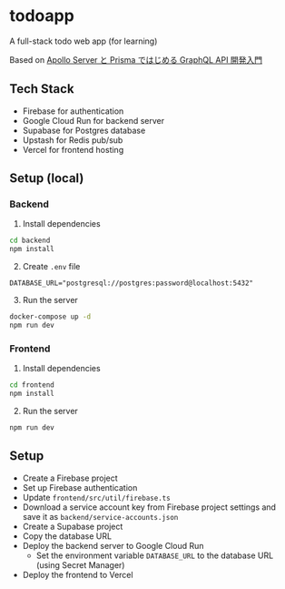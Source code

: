 # todoapp

A full-stack todo web app (for learning)

Based on [Apollo Server と Prisma ではじめる GraphQL API 開発入門](https://zenn.dev/eringiv3/books/a85174531fd56a)

## Tech Stack

- Firebase for authentication
- Google Cloud Run for backend server
- Supabase for Postgres database
- Upstash for Redis pub/sub
- Vercel for frontend hosting

## Setup (local)

### Backend

1. Install dependencies

```bash
cd backend
npm install
```

2. Create `.env` file

```
DATABASE_URL="postgresql://postgres:password@localhost:5432"
```

3. Run the server

```bash
docker-compose up -d
npm run dev
```

### Frontend

1. Install dependencies

```bash
cd frontend
npm install
```

2. Run the server

```bash
npm run dev
```

## Setup

- Create a Firebase project
- Set up Firebase authentication
- Update `frontend/src/util/firebase.ts`
- Download a service account key from Firebase project settings and save it as `backend/service-accounts.json`
- Create a Supabase project
- Copy the database URL
- Deploy the backend server to Google Cloud Run
  - Set the environment variable `DATABASE_URL` to the database URL (using Secret Manager)
- Deploy the frontend to Vercel
